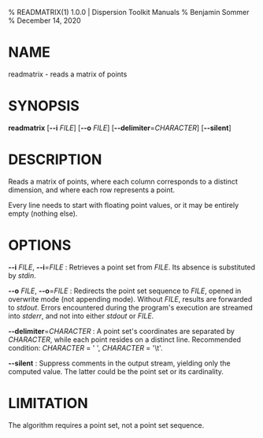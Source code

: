 % READMATRIX(1) 1.0.0 | Dispersion Toolkit Manuals
% Benjamin Sommer
% December 14, 2020

# NAME

readmatrix - reads a matrix of points

# SYNOPSIS

**readmatrix** [**\--i** *FILE*] [**\--o** *FILE*] [**\--delimiter**=*CHARACTER*] [**\--silent**]

# DESCRIPTION

Reads a matrix of points, where each column corresponds to a distinct dimension, and where each row represents a point.

Every line needs to start with floating point values, or it may be entirely empty (nothing else).

# OPTIONS

**\--i** *FILE*, **\--i**=*FILE*
:   Retrieves a point set from *FILE*. Its absence is substituted by *stdin*.

**\--o** *FILE*, **\--o**=*FILE*
:   Redirects the point set sequence to *FILE*, opened in overwrite mode (not appending mode). Without *FILE*, results are forwarded to *stdout*. Errors encountered during the program's execution are streamed into *stderr*, and not into either *stdout* or *FILE*.

**\--delimiter**=*CHARACTER*
:   A point set's coordinates are separated by *CHARACTER*, while each point resides on a distinct line. Recommended condition: *CHARACTER* = \' \', *CHARACTER* = \'\\t\'.

**\--silent**
:   Suppress comments in the output stream, yielding only the computed value. The latter could be the point set or its cardinality.

# LIMITATION

The algorithm requires a point set, not a point set sequence.